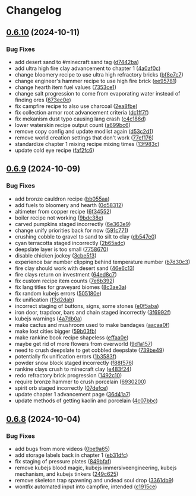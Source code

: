 # Changelog

## [0.6.10](https://github.com/dustinheisey/An-Inconvenient-Modpack/compare/v0.6.9...v0.6.10) (2024-10-11)


### Bug Fixes

* add desert sand to #minecraft:sand tag ([d7442ba](https://github.com/dustinheisey/An-Inconvenient-Modpack/commit/d7442bae697b7fdec3793841c2e828564931daca))
* add ultra high fire clay advancement to chapter 1 ([4a0af0c](https://github.com/dustinheisey/An-Inconvenient-Modpack/commit/4a0af0cff5341fb7c6587c161f8591a675fce755))
* change bloomery recipe to use ultra high refractory bricks ([bf8e7c7](https://github.com/dustinheisey/An-Inconvenient-Modpack/commit/bf8e7c7ff6d115deacf62064c31a0b10263d5fbf))
* change engineer's hammer recipe to use high fire brick ([ee95781](https://github.com/dustinheisey/An-Inconvenient-Modpack/commit/ee9578139302f54242a1e86bb3d0cb13860141ef))
* change hearth item fuel values ([7353ce1](https://github.com/dustinheisey/An-Inconvenient-Modpack/commit/7353ce152ad48321c3861bc95f5a10d95eeae729))
* change salt progression to come from evaporating water instead of finding ores ([673ec0e](https://github.com/dustinheisey/An-Inconvenient-Modpack/commit/673ec0e83805f71993c3fd04acd279959c4e0b02))
* fix campfire recipe to also use charcoal ([2ea8fbe](https://github.com/dustinheisey/An-Inconvenient-Modpack/commit/2ea8fbef00f2d184a562be9aedf5ee598ed2f671))
* fix collection armor root advancement criteria ([dc1ff7f](https://github.com/dustinheisey/An-Inconvenient-Modpack/commit/dc1ff7faefaa76db4f43093c8a060152860c6c70))
* fix mekanism dust typo causing lang crash ([c4c186d](https://github.com/dustinheisey/An-Inconvenient-Modpack/commit/c4c186d3868e027bd09fd723fef36263f5889ba8))
* lower waterskin recipe output count ([a699bc6](https://github.com/dustinheisey/An-Inconvenient-Modpack/commit/a699bc66f022d4cfc02c1afe534ffd235379ed75))
* remove copy config and update modlist again ([d53c2d1](https://github.com/dustinheisey/An-Inconvenient-Modpack/commit/d53c2d1df5c3ff1bd19466a9d4a21bf206aaf039))
* remove world creation settings that don't work ([77ef176](https://github.com/dustinheisey/An-Inconvenient-Modpack/commit/77ef1761126020f1b38573230dd5de0be03b4a7b))
* standardize chapter 1 mixing recipe mixing times ([13f983c](https://github.com/dustinheisey/An-Inconvenient-Modpack/commit/13f983c07b93cc1155a311e9b7aae5548112870d))
* update cold eye recipe ([faf2fc6](https://github.com/dustinheisey/An-Inconvenient-Modpack/commit/faf2fc6102a9f9cf93db0d2db63633f561a30d16))

## [0.6.9](https://github.com/dustinheisey/An-Inconvenient-Modpack/compare/v0.6.8...v0.6.9) (2024-10-09)


### Bug Fixes

* add bronze cauldron recipe ([bb055aa](https://github.com/dustinheisey/An-Inconvenient-Modpack/commit/bb055aa01266b687f0e74a9407d4923bca18b42b))
* add fuels to bloomery and hearth ([0d58312](https://github.com/dustinheisey/An-Inconvenient-Modpack/commit/0d583123fbfd6667ec3448a58ce6d3de55a0c808))
* altimeter from copper recipe ([6f34552](https://github.com/dustinheisey/An-Inconvenient-Modpack/commit/6f345525010b4bf67a0643f699babde6d210b145))
* boiler recipe not working ([9bdc38e](https://github.com/dustinheisey/An-Inconvenient-Modpack/commit/9bdc38e0000113bf764247ebb8992dafbb719fca))
* carved pumpkins staged incorrectly ([6e363e9](https://github.com/dustinheisey/An-Inconvenient-Modpack/commit/6e363e978659af1718f851c60e5e7119a44198e2))
* change unify priorities back for now ([591c771](https://github.com/dustinheisey/An-Inconvenient-Modpack/commit/591c771671ca8fd851e0b3d0f8fbed854e8a08a1))
* crushing cobble to gravel to sand to silt to clay ([db547e0](https://github.com/dustinheisey/An-Inconvenient-Modpack/commit/db547e06be1956ee083cbdf7d7e21bb89c7481a7))
* cyan terracotta staged incorrectly ([2b65adc](https://github.com/dustinheisey/An-Inconvenient-Modpack/commit/2b65adcbd65d4b3950dd433b1fb2ae180efa0846))
* deepslate layer is too small ([7758670](https://github.com/dustinheisey/An-Inconvenient-Modpack/commit/7758670553c8da834efea40c7c2c8702b727f9eb))
* disable chicken jockey ([3cbe5f3](https://github.com/dustinheisey/An-Inconvenient-Modpack/commit/3cbe5f355883277af9d8b15d0d882d662f9ded0a))
* experience bar number clipping behind temperature number ([b7d30c3](https://github.com/dustinheisey/An-Inconvenient-Modpack/commit/b7d30c36574cde11b28e7e6905810b9fc782c5dd))
* fire clay should work with desert sand ([46e6c13](https://github.com/dustinheisey/An-Inconvenient-Modpack/commit/46e6c13c8c7ea3c68d3e947303dc0b85021483e4))
* fire clays return on investment ([64ed8c7](https://github.com/dustinheisey/An-Inconvenient-Modpack/commit/64ed8c75b77f30da57373598ac6dde32136b988b))
* fix custom recipe item counts ([7e6b392](https://github.com/dustinheisey/An-Inconvenient-Modpack/commit/7e6b39254217349ee659c35b38493ed03cc90011))
* fix lang titles for graveyard biomes ([8c3ae3a](https://github.com/dustinheisey/An-Inconvenient-Modpack/commit/8c3ae3a5fb67f447fc5e1c16da917ceaf4cdc910))
* fix random kubejs errors ([505180e](https://github.com/dustinheisey/An-Inconvenient-Modpack/commit/505180ea4aa1f6d4e2cc6a4d839172b885d97b15))
* fix unification ([f3d2dab](https://github.com/dustinheisey/An-Inconvenient-Modpack/commit/f3d2dab42a7f0ea1e3c6227bf126513479d4583f))
* incorrect staging of buttons, signs, some stones ([e0f5aba](https://github.com/dustinheisey/An-Inconvenient-Modpack/commit/e0f5abae7da63706e6d49702036b74ae46c64957))
* iron door, trapdoor, bars and chain staged incorrectly ([3f6992f](https://github.com/dustinheisey/An-Inconvenient-Modpack/commit/3f6992f6b27431c8da97ec4b079d362b6dd2e73f))
* kubejs warnings ([4a7db0a](https://github.com/dustinheisey/An-Inconvenient-Modpack/commit/4a7db0a3c38427c9cfec222e0b91f4061ecad52b))
* make cactus and mushroom used to make bandages ([aacaa0f](https://github.com/dustinheisey/An-Inconvenient-Modpack/commit/aacaa0f595d638aed75b21fd87e6852c31a8c865))
* make lost cities bigger ([59b03fb](https://github.com/dustinheisey/An-Inconvenient-Modpack/commit/59b03fb506cd2a09987d651d2b76bd03fcbdfc85))
* make rankine book recipe shapeless ([effaa0e](https://github.com/dustinheisey/An-Inconvenient-Modpack/commit/effaa0eb1698ed928790237eb9236a3914e40a8f))
* maybe get rid of more flowers from overworld ([9d1a157](https://github.com/dustinheisey/An-Inconvenient-Modpack/commit/9d1a15789ca3d7a6e3b15139dad90383cd0b37dc))
* need to crush deepslate to get cobbled deepslate ([739be49](https://github.com/dustinheisey/An-Inconvenient-Modpack/commit/739be49cb2764f06baf789be1339dfa53583627b))
* potentially fix unification errors ([1b3583f](https://github.com/dustinheisey/An-Inconvenient-Modpack/commit/1b3583fa357aae678e3dc64629b2a8c5736a4fc7))
* powder snow block staged incorrectly ([f88f576](https://github.com/dustinheisey/An-Inconvenient-Modpack/commit/f88f5761b223d9f36fe49baf9457c85c4345c828))
* rankine clays crush to minecraft clay ([e483f24](https://github.com/dustinheisey/An-Inconvenient-Modpack/commit/e483f24fd36f0321ca8431dcfb7c7f86e498de99))
* redo refractory brick progression ([1492c10](https://github.com/dustinheisey/An-Inconvenient-Modpack/commit/1492c10a740432725b98711b9a89b1cab808ea54))
* require bronze hammer to crush porcelain ([6930200](https://github.com/dustinheisey/An-Inconvenient-Modpack/commit/6930200d5c795bb0d1bfe05204a0298626cb49b6))
* spirit orb staged incorrectly ([07defce](https://github.com/dustinheisey/An-Inconvenient-Modpack/commit/07defce3fbcab6d271bd8047fc8cca06ca5e0fea))
* update chapter 1 advancement page ([36d41a7](https://github.com/dustinheisey/An-Inconvenient-Modpack/commit/36d41a7ea1f588b8134f1ae59892516f15188b5d))
* update methods of getting kaolin and porcelain ([4c07bbc](https://github.com/dustinheisey/An-Inconvenient-Modpack/commit/4c07bbc50996d97c04cb4ac72d8cdc9e0c097296))

## [0.6.8](https://github.com/dustinheisey/An-Inconvenient-Modpack/compare/v0.6.7...v0.6.8) (2024-10-04)


### Bug Fixes

* add bugs from more videos ([0be9a65](https://github.com/dustinheisey/An-Inconvenient-Modpack/commit/0be9a656f9a2f48ce2857bcf86cb7ef431074fe2))
* add storage labels back in chapter 1 ([eb31dfc](https://github.com/dustinheisey/An-Inconvenient-Modpack/commit/eb31dfc9137ce4d089d7d40f610f777efdc8a6c4))
* fix staging of pressure plates ([849bfaf](https://github.com/dustinheisey/An-Inconvenient-Modpack/commit/849bfaf46af7a65df031defa19fdae6cf6416eb9))
* remove kubejs blood magic, kubejs immersiveengineering, kubejs mechanism, and kubejs tinkers ([249c625](https://github.com/dustinheisey/An-Inconvenient-Modpack/commit/249c6255300dab60ad7952f23e6e30d7adaa1c54))
* remove skeleton trap spawning and undead soul drop ([3361db9](https://github.com/dustinheisey/An-Inconvenient-Modpack/commit/3361db9dea92fda52bfb48ae55e83ae14cdd2557))
* wontfix automated input into campfire, intended ([c1915ce](https://github.com/dustinheisey/An-Inconvenient-Modpack/commit/c1915cef1275e98589e83a1f8e9cb4723ebb92e8))
